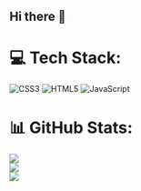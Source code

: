 ## Hi there 👋


# 💻 Tech Stack:
![CSS3](https://img.shields.io/badge/css3-%231572B6.svg?style=for-the-badge&logo=css3&logoColor=white) ![HTML5](https://img.shields.io/badge/html5-%23E34F26.svg?style=for-the-badge&logo=html5&logoColor=white) ![JavaScript](https://img.shields.io/badge/javascript-%23323330.svg?style=for-the-badge&logo=javascript&logoColor=%23F7DF1E)
# 📊 GitHub Stats:
![](https://github-readme-stats.vercel.app/api?username=StormC4t&theme=dark&hide_border=false&include_all_commits=false&count_private=false)<br/>
![](https://nirzak-streak-stats.vercel.app/?user=StormC4t&theme=dark&hide_border=false)<br/>
![](https://github-readme-stats.vercel.app/api/top-langs/?username=StormC4t&theme=dark&hide_border=false&include_all_commits=false&count_private=false&layout=compact)


